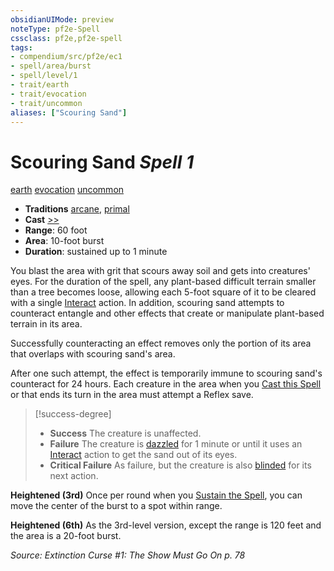 ```yaml
---
obsidianUIMode: preview
noteType: pf2e-Spell
cssclass: pf2e,pf2e-spell
tags:
- compendium/src/pf2e/ec1
- spell/area/burst
- spell/level/1
- trait/earth
- trait/evocation
- trait/uncommon
aliases: ["Scouring Sand"]
---
```

# Scouring Sand *Spell 1*   
[earth](rules/traits/earth.md "Earth Energy & Element Trait")  [evocation](rules/traits/evocation.md "Evocation School Trait")  [uncommon](rules/traits/uncommon.md "Uncommon Rarity Trait")  

- **Traditions** [arcane](rules/traits/arcane.md "Arcane Tradition Trait"), [primal](rules/traits/primal.md "Primal Tradition Trait")
- **Cast** [>>](rules/core-rulebook/chapter-9-playing-the-game.md#Actions "Two-Action") 
- **Range**: 60 foot
- **Area**: 10-foot burst
- **Duration**: sustained up to 1 minute

You blast the area with grit that scours away soil and gets into creatures' eyes. For the duration of the spell, any plant-based difficult terrain smaller than a tree becomes loose, allowing each 5-foot square of it to be cleared with a single [Interact](rules/actions/interact.md) action. In addition, scouring sand attempts to counteract entangle and other effects that create or manipulate plant-based terrain in its area.

Successfully counteracting an effect removes only the portion of its area that overlaps with scouring sand's area.

After one such attempt, the effect is temporarily immune to scouring sand's counteract for 24 hours. Each creature in the area when you [Cast this Spell](rules/actions/cast-a-spell.md) or that ends its turn in the area must attempt a Reflex save.

> [!success-degree] 
> - **Success** The creature is unaffected.
> - **Failure** The creature is [dazzled](rules/conditions.md#Dazzled) for 1 minute or until it uses an [Interact](rules/actions/interact.md) action to get the sand out of its eyes.
> - **Critical Failure** As failure, but the creature is also [blinded](rules/conditions.md#Blinded) for its next action.

**Heightened (3rd)** Once per round when you [Sustain the Spell](rules/actions/sustain-a-spell.md), you can move the center of the burst to a spot within range.

**Heightened (6th)** As the 3rd-level version, except the range is 120 feet and the area is a 20-foot burst.

*Source: Extinction Curse #1: The Show Must Go On p. 78*